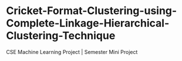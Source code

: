 # Cricket-Format-Clustering-using-Complete-Linkage-Hierarchical-Clustering-Technique
CSE Machine Learning Project | Semester Mini Project
